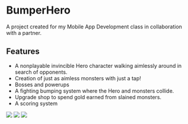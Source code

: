 # BumperHero
A project created for my Mobile App Development class in collaboration with a partner.

## Features
* A nonplayable invincible Hero character walking aimlessly around in search of opponents.
* Creation of just as aimless monsters with just a tap!
* Bosses and powerups
* A fighting bumping system where the Hero and monsters collide.
* Upgrade shop to spend gold earned from slained monsters.
* A scoring system

![](http://g.recordit.co/XbVM6oDo2U.gif)
![](http://g.recordit.co/OT5AoAp8tR.gif)
![](http://g.recordit.co/cq5qRRdtI8.gif)
